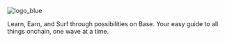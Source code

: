 ![logo_blue](https://github.com/user-attachments/assets/01d5dfaf-095f-4d66-a887-5b54a85e6ffa)

Learn, Earn, and Surf through possibilities on Base.
Your easy guide to all things onchain, one wave at a time.
